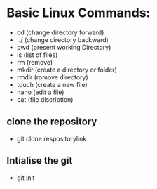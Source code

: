 # Basic Linux Commands:
* cd (change directory forward)
* ../ (change directory backward)
* pwd (present working Directory)
* ls (list of files)
* rm (remove)
* mkdir (create a directory or folder)
* rmdir (romove directory)
* touch (create a new file)
* nano (edit a file)
* cat (file discription)
## clone the repository
* git clone respositorylink
## Intialise the git
* git init
